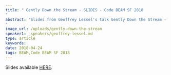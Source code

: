 ```yaml
---
title: " Gently Down the Stream - SLIDES - Code BEAM SF 2018
"
abstract: "Slides from Geoffrey Lessel's talk Gently Down the Stream - Code BEAM SF 2018
"
image_url: /uploads/gently-down-the-stream
speaker1: _speakers/geoffrey-lessel.md
type: article
keywords: 
date: 2018-04-24
tags: BEAM,Code BEAM SF 2018
---
```

Slides available <a href="http://s3.amazonaws.com/erlang-conferences-production/media/files/000/000/886/original/Geoffrey_Lessel_-_Gently_Down_the_Stream.pdf?1524570821" target="_blank">HERE</a>.
